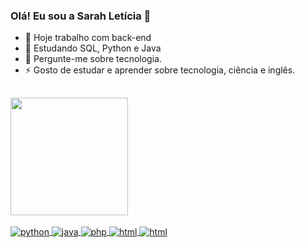 ### Olá! Eu sou a Sarah Letícia  👋


- 🔭 Hoje trabalho com back-end
- 🌱 Estudando SQL, Python e Java
- 💬 Pergunte-me sobre tecnologia.
- ⚡ Gosto de estudar e aprender sobre tecnologia, ciência e inglês.

##
  <div>
    <a href="https://github.com/sarahleticia">
    <img height="188cm" src="https://github-readme-stats.vercel.app/api?username=sarahleticia&show_icons=true&theme=dracula&include_all_commits=true&count_private=true"/>
  </div>

  <div style= "display: inline_block"><br>
     <img align="center" alt="python" src="https://img.shields.io/badge/Python-14354C?style=for-the-badge&logo=python&logoColor=white">
    <img align="center" alt="java" src="https://img.shields.io/badge/Java-ED8B00?style=for-the-badge&logo=openjdk&logoColor=white">
      <img align="center" alt="php" src="https://img.shields.io/badge/PHP-777BB4?style=for-the-badge&logo=php&logoColor=white">
      <img align="center" alt="html" src="https://img.shields.io/badge/HTML-239120?style=for-the-badge&logo=html5&logoColor=white">
       <img align="center" alt="html" src="https://img.shields.io/badge/CSS-239120?&style=for-the-badge&logo=css3&logoColor=white">

    
  </div>
  
